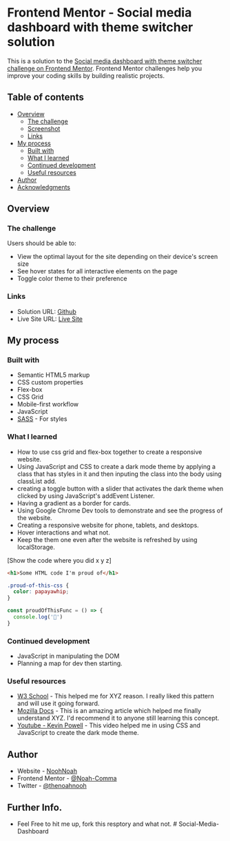 # Frontend Mentor - Social media dashboard with theme switcher solution

This is a solution to the [Social media dashboard with theme switcher challenge on Frontend Mentor](https://www.frontendmentor.io/challenges/social-media-dashboard-with-theme-switcher-6oY8ozp_H). Frontend Mentor challenges help you improve your coding skills by building realistic projects. 

## Table of contents

- [Overview](#overview)
  - [The challenge](#the-challenge)
  - [Screenshot](#screenshot)
  - [Links](#links)
- [My process](#my-process)
  - [Built with](#built-with)
  - [What I learned](#what-i-learned)
  - [Continued development](#continued-development)
  - [Useful resources](#useful-resources)
- [Author](#author)
- [Acknowledgments](#acknowledgments)


## Overview

### The challenge

Users should be able to:

- View the optimal layout for the site depending on their device's screen size
- See hover states for all interactive elements on the page
- Toggle color theme to their preference

### Links

- Solution URL: [Github](https://github.com/Noah-Comma/Social-Media-Dashboard)
- Live Site URL: [Live Site](https://noohnoah-social-media-dashboard.netlify.app/)

## My process

### Built with

- Semantic HTML5 markup
- CSS custom properties
- Flex-box
- CSS Grid
- Mobile-first workflow
- JavaScript 
- [SASS](https://styled-components.com/) - For styles


### What I learned

- How to use css grid and flex-box together to create a responsive website. 
- Using JavaScript and CSS to create a dark mode theme by applying a class that has styles in it and then inputing the class into the body using classList add.
- creating a toggle button with a slider that activates the dark theme when clicked by using JavaScript's addEvent Listener. 
- Having a gradient as a border for cards. 
- Using Google Chrome Dev tools to demonstrate and see the progress of the website. 
- Creating a responsive website for phone, tablets, and desktops. 
- Hover interactions and what not. 
- Keep the them one even after the website is refreshed by using localStorage. 

[Show the code where you did x y z]

```html
<h1>Some HTML code I'm proud of</h1>
```
```css
.proud-of-this-css {
  color: papayawhip;
}
```
```js
const proudOfThisFunc = () => {
  console.log('🎉')
}
```


### Continued development

- JavaScript in manipulating the DOM
- Planning a map for dev then starting. 


### Useful resources

- [W3 School](https://www.w3schools.com/cssref/default.asp) - This helped me for XYZ reason. I really liked this pattern and will use it going forward.
- [Mozilla Docs](https://developer.mozilla.org/en-US/docs/Web/CSS) - This is an amazing article which helped me finally understand XYZ. I'd recommend it to anyone still learning this concept.
- [Youtube - Kevin Powell](https://www.youtube.com/watch?v=wodWDIdV9BY&t) - This video helped me in using CSS and JavaScript to create the dark mode theme.



## Author

- Website - [NoohNoah](https://www.your-site.com)
- Frontend Mentor - [@Noah-Comma](https://www.frontendmentor.io/profile/Noah-Comma)
- Twitter - [@thenoahnooh](https://www.twitter.com/thenoahnooh)


## Further Info. 

- Feel Free to hit me up, fork this resptory and what not. # Social-Media-Dashboard
